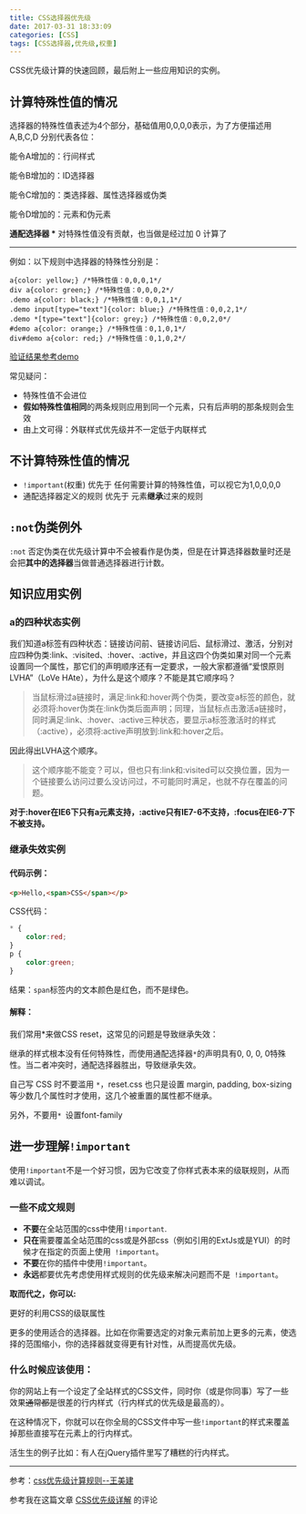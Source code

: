 ```yaml
---
title: CSS选择器优先级
date: 2017-03-31 18:33:09
categories: [CSS]
tags: [CSS选择器,优先级,权重]
---
```


CSS优先级计算的快速回顾，最后附上一些应用知识的实例。

<!--more-->

## 计算特殊性值的情况

选择器的特殊性值表述为4个部分，基础值用0,0,0,0表示，为了方便描述用 A,B,C,D 分别代表各位：

能令A增加的：行间样式

能令B增加的：ID选择器

能令C增加的：类选择器、属性选择器或伪类

能令D增加的：元素和伪元素

**通配选择器 \*** 对特殊性值没有贡献，也当做是经过加 0 计算了

------

例如：以下规则中选择器的特殊性分别是：

```
a{color: yellow;} /*特殊性值：0,0,0,1*/
div a{color: green;} /*特殊性值：0,0,0,2*/
.demo a{color: black;} /*特殊性值：0,0,1,1*/
.demo input[type="text"]{color: blue;} /*特殊性值：0,0,2,1*/
.demo *[type="text"]{color: grey;} /*特殊性值：0,0,2,0*/
#demo a{color: orange;} /*特殊性值：0,1,0,1*/
div#demo a{color: red;} /*特殊性值：0,1,0,2*/
```

[验证结果参考demo](http://www.cnblogs.com/wangmeijian/p/4207433.html)

常见疑问：

- 特殊性值不会进位
- **假如特殊性值相同**的两条规则应用到同一个元素，只有后声明的那条规则会生效
- 由上文可得：外联样式优先级并不一定低于内联样式

## 不计算特殊性值的情况

- `!important`(权重) 优先于 任何需要计算的特殊性值，可以视它为1,0,0,0,0
- 通配选择器定义的规则 优先于 元素**继承**过来的规则

## `:not`伪类例外

`:not` 否定伪类在优先级计算中不会被看作是伪类，但是在计算选择器数量时还是会把**其中的选择器**当做普通选择器进行计数。

## 知识应用实例

### a的四种状态实例

我们知道a标签有四种状态：链接访问前、链接访问后、鼠标滑过、激活，分别对应四种伪类:link、:visited、:hover、:active，并且这四个伪类如果对同一个元素设置同一个属性，那它们的声明顺序还有一定要求，一般大家都遵循“爱恨原则LVHA”（LoVe HAte），为什么是这个顺序？不能是其它顺序吗？

> 当鼠标滑过a链接时，满足:link和:hover两个伪类，要改变a标签的颜色，就必须将:hover伪类在:link伪类后面声明；同理，当鼠标点击激活a链接时，同时满足:link、:hover、:active三种状态，要显示a标签激活时的样式（:active），必须将:active声明放到:link和:hover之后。

因此得出LVHA这个顺序。

> 这个顺序能不能变？可以，但也只有:link和:visited可以交换位置，因为一个链接要么访问过要么没访问过，不可能同时满足，也就不存在覆盖的问题。

**对于:hover在IE6下只有a元素支持，:active只有IE7-6不支持，:focus在IE6-7下不被支持。**

### 继承失效实例

#### 代码示例：

```html
<p>Hello,<span>CSS</span></p>
```

CSS代码：

```css
* {
    color:red;
}
p {
    color:green;
}
```

结果：`span`标签内的文本颜色是红色，而不是绿色。

#### 解释：

我们常用\*来做CSS reset，这常见的问题是导致继承失效：

继承的样式根本没有任何特殊性，而使用通配选择器`*`的声明具有0, 0, 0, 0特殊性。当二者冲突时，通配选择器胜出，导致继承失效。

自己写 CSS 时不要滥用 `*`，reset.css 也只是设置 margin, padding, box-sizing 等少数几个属性时才使用，这几个被重置的属性都不继承。

另外，不要用`* `设置font-family

## 进一步理解`!important`

使用`!important`不是一个好习惯，因为它改变了你样式表本来的级联规则，从而难以调试。

### 一些不成文规则

- **不要**在全站范围的css中使用`!important`.
- **只在**需要覆盖全站范围的css或是外部css（例如引用的ExtJs或是YUI）的时候才在指定的页面上使用` !important`。
- **不要**在你的插件中使用`!important`。
- **永远**都要优先考虑使用样式规则的优先级来解决问题而不是` !important`。

**取而代之，你可以:**

更好的利用CSS的级联属性

更多的使用适合的选择器。比如在你需要选定的对象元素前加上更多的元素，使选择的范围缩小，你的选择器就变得更有针对性，从而提高优先级。

### 什么时候应该使用：

你的网站上有一个设定了全站样式的CSS文件，同时你（或是你同事）写了一些效果~~通常都是~~很差的行内样式（行内样式的优先级是最高的）。

在这种情况下，你就可以在你全局的CSS文件中写一些`!important`的样式来覆盖掉那些直接写在元素上的行内样式。

活生生的例子比如：有人在jQuery插件里写了糟糕的行内样式。

------

参考：[css优先级计算规则--王美建](http://www.cnblogs.com/wangmeijian/p/4207433.html)

参考我在这篇文章 [CSS优先级详解](https://segmentfault.com/a/1190000000453851) 的评论